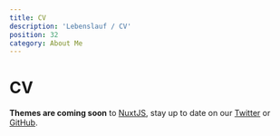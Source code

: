 ```yaml
---
title: CV
description: 'Lebenslauf / CV'
position: 32
category: About Me
---
```


# CV

<base-alert type="info">

  **Themes are coming soon** to [NuxtJS](https://nuxtjs.org), stay up to date on our [Twitter](https://twitter.com/nuxt_js) or [GitHub](https://github.com/nuxt/nuxt.js).

</base-alert>
